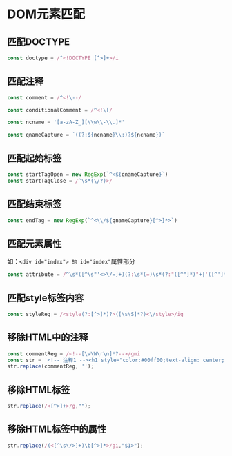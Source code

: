 # DOM元素匹配

## 匹配DOCTYPE

```js
const doctype = /^<!DOCTYPE [^>]+>/i
```

## 匹配注释

```js
const comment = /^<!\--/

const conditionalComment = /^<!\[/

const ncname = '[a-zA-Z_][\\w\\-\\.]*'

const qnameCapture = `((?:${ncname}\\:)?${ncname})`
```

## 匹配起始标签

```js
const startTagOpen = new RegExp(`^<${qnameCapture}`)
const startTagClose = /^\s*(\/?)>/
```

## 匹配结束标签

```js
const endTag = new RegExp(`^<\\/${qnameCapture}[^>]*>`)
```

## 匹配元素属性

如：`<div id="index"> 的 id="index"`属性部分

```js
const attribute = /^\s*([^\s"'<>\/=]+)(?:\s*(=)\s*(?:"([^"]*)"+|'([^']*)'+|([^\s"'=<>`]+)))?/
```

## 匹配style标签内容

```js
const styleReg = /<style(?:[^>]*)?>([\s\S]*?)<\/style>/ig
```

## 移除HTML中的注释

```js
const commentReg = /<!--[\w\W\r\n]*?-->/gmi
const str = '<!-- 注释1 --><h1 style="color:#00ff00;text-align: center;">ProsperLee<!-- 注释 --></h1>';
str.replace(commentReg, '');
```

## 移除HTML标签

```js
str.replace(/<[^>]+>/g,"");
```

## 移除HTML标签中的属性

```js
str.replace(/(<[^\s\/>]+)\b[^>]*>/gi,"$1>");
```

